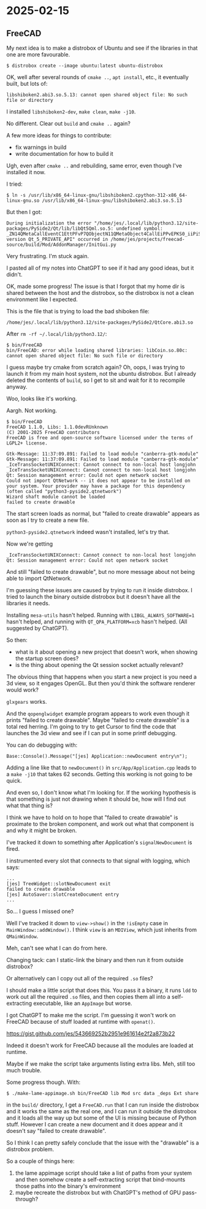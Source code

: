 # 2025-02-15

## FreeCAD

My next idea is to make a distrobox of Ubuntu and see if the libraries in that one
are more favourable.

    $ distrobox create --image ubuntu:latest ubuntu-distrobox

OK, well after several rounds of `cmake ..`, `apt install`, etc., it eventually
built, but lots of:

    libshiboken2.abi3.so.5.13: cannot open shared object file: No such file or directory

I installed `libshiboken2-dev`, `make clean`, `make -j10`.

No different. Clear out `build` and `cmake ..` again?

A few more ideas for things to contribute:

 * fix warnings in build
 * write documentation for how to build it

Ugh, even after `cmake ..` and rebuilding, same error, even though I've installed it now.

I tried:

    $ ln -s /usr/lib/x86_64-linux-gnu/libshiboken2.cpython-312-x86_64-linux-gnu.so /usr/lib/x86_64-linux-gnu/libshiboken2.abi3.so.5.13

But then I got:

    During initialization the error "/home/jes/.local/lib/python3.12/site-packages/PySide2/Qt/lib/libQt5Qml.so.5: undefined symbol: _ZN14QMetaCallEventC1EttPFvP7QObjectN11QMetaObject4CallEiPPvEPKS0_iiPiS5_P10QSemaphore, version Qt_5_PRIVATE_API" occurred in /home/jes/projects/freecad-source/build/Mod/AddonManager/InitGui.py

Very frustrating. I'm stuck again.

I pasted all of my notes into ChatGPT to see if it had any good ideas, but it didn't.

OK, made some progress! The issue is that I forgot that my home dir is shared between the host and the distrobox, so the distrobox is not a clean environment like I expected.

This is the file that is trying to load the bad shiboken file:

    /home/jes/.local/lib/python3.12/site-packages/PySide2/QtCore.abi3.so

After `rm -rf ~/.local/lib/python3.12/`:

    $ bin/FreeCAD
    bin/FreeCAD: error while loading shared libraries: libCoin.so.80c: cannot open shared object file: No such file or directory

I guess maybe try cmake from scratch again? Oh, oops, I was trying to launch it
from my main host system, not the ubuntu distrobox. But I already deleted the contents of
`build`, so I get to sit and wait for it to recompile anyway.

Woo, looks like it's working.

Aargh. Not working.

    $ bin/FreeCAD
    FreeCAD 1.1.0, Libs: 1.1.0devRUnknown
    (C) 2001-2025 FreeCAD contributors
    FreeCAD is free and open-source software licensed under the terms of LGPL2+ license.

    Gtk-Message: 11:37:09.891: Failed to load module "canberra-gtk-module"
    Gtk-Message: 11:37:09.891: Failed to load module "canberra-gtk-module"
    _IceTransSocketUNIXConnect: Cannot connect to non-local host longjohn
    _IceTransSocketUNIXConnect: Cannot connect to non-local host longjohn
    Qt: Session management error: Could not open network socket
    Could not import QtNetwork -- it does not appear to be installed on your system. Your provider may have a package for this dependency (often called "python3-pyside2.qtnetwork")
    Wizard shaft module cannot be loaded
    failed to create drawable

The start screen loads as normal, but "failed to create drawable" appears as soon as
I try to create a new file.

`python3-pyside2.qtnetwork` indeed wasn't installed, let's try that.

Now we're getting

    _IceTransSocketUNIXConnect: Cannot connect to non-local host longjohn
    Qt: Session management error: Could not open network socket

And still "failed to create drawable", but no more message about not being able to
import QtNetwork.

I'm guessing these issues are caused by trying to run it inside distrobox. I tried to
launch the binary outside distrobox but it doesn't have all the libraries it needs.

Installing `mesa-utils` hasn't helped. Running with `LIBGL_ALWAYS_SOFTWARE=1` hasn't
helped, and running with `QT_QPA_PLATFORM=xcb` hasn't helped. (All suggested by
ChatGPT).

So then:

 * what is it about opening a new project that doesn't work, when showing the startup screen does?
 * is the thing about opening the Qt session socket actually relevant?

The obvious thing that happens when you start a new project is you need a 3d view, so it
engages OpenGL. But then you'd think the software renderer would work?

`glxgears` works.

And the `qopenglwidget` example program appears to work even though it prints "failed to
create drawable". Maybe "failed to create drawable" is a total red herring. I'm going
to try to get Cursor to find the code that launches the 3d view and see if I can put in
some printf debugging.

You can do debugging with:

    Base::Console().Message("[jes] Application::newDocument entry\n");

Adding a line like that to `newDocument()` in `src/App/Application.cpp` leads to
a `make -j10` that takes 62 seconds. Getting this working is not going to be quick.

And even so, I don't know what I'm looking for. If the working hypothesis is that
something is just not drawing when it should be, how will I find out what that thing is?

I think we have to hold on to hope that "failed to create drawable" is proximate to the
broken component, and work out what that component is and why it might be broken.

I've tracked it down to something after Application's `signalNewDocument` is fired.

I instrumented every slot that connects to that signal with logging, which says:

    ...
    [jes] TreeWidget::slotNewDocument exit
    failed to create drawable
    [jes] AutoSaver::slotCreateDocument entry
    ...

So... I guess I missed one?

Well I've tracked it down to `view->show()` in the `!isEmpty` case in `MainWindow::addWindow()`. I think `view` is an `MDIView`, which just inherits from `QMainWindow`.

Meh, can't see what I can do from here.

Changing tack: can I static-link the binary and then run it from outside distrobox?

Or alternatively can I copy out all of the required `.so` files?

I should make a little script that does this. You pass it a binary, it runs `ldd` to
work out all the required `.so` files, and then copies them all into a self-extracting
executable, like an `AppImage` but worse.

I got ChatGPT to make me the script. I'm guessing it won't work on FreeCAD because of
stuff loaded at runtime with `openat()`.

https://gist.github.com/jes/543669252b2951e961614e2f2a873b22

Indeed it doesn't work for FreeCAD because all the modules are loaded at runtime.

Maybe if we make the script take arguments listing extra libs. Meh, still too much
trouble.

Some progress though. With:

    $ ./make-lame-appimage.sh bin/FreeCAD lib Mod src data _deps Ext share

in the `build/` directory, I get a `FreeCAD.run` that I can run inside the distrobox
and it works the same as the real one, and I can run it outside the distrobox and it
loads all the way up but some of the UI is missing because of Python stuff. However I can
create a new document and it does appear and it doesn't say "failed to create drawable".

So I think I can pretty safely conclude that the issue with the "drawable" is a distrobox
problem.

So a couple of things here:

1. the lame appimage script should take a list of paths from your system and then somehow create a self-extracting script that bind-mounts those paths into the binary's environment
2. maybe recreate the distrobox but with ChatGPT's method of GPU pass-through?
